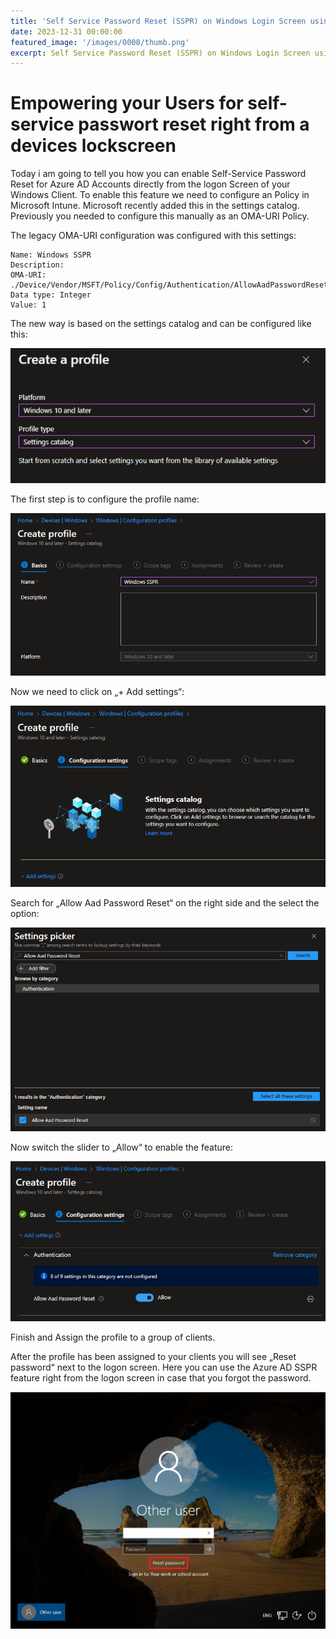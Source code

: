 ```yaml
---
title: 'Self Service Password Reset (SSPR) on Windows Login Screen using Microsoft Intune'
date: 2023-12-31 00:00:00
featured_image: '/images/0008/thumb.png'
excerpt: Self Service Password Reset (SSPR) on Windows Login Screen using Microsoft Intune
---
```


# Empowering your Users for self-service passwort reset right from a devices lockscreen

Today i am going to tell you how you can enable Self-Service Password Reset for Azure AD Accounts directly from the logon Screen of your Windows Client. To enable this feature we need to configure an Policy in Microsoft Intune. Microsoft recently added this in the settings catalog. Previously you needed to configure this manually as an OMA-URI Policy.

The legacy OMA-URI configuration was configured with this settings:

```oma-uri
Name: Windows SSPR
Description:
OMA-URI: ./Device/Vendor/MSFT/Policy/Config/Authentication/AllowAadPasswordReset
Data type: Integer
Value: 1
```

The new way is based on the settings catalog and can be configured like this:

![](/images/0008/1.png)

The first step is to configure the profile name:

![](/images/0008/2.png)

Now we need to click on „+ Add settings“:

![](/images/0008/3.png)

Search for „Allow Aad Password Reset“ on the right side and the select the option:

![](/images/0008/4.png)

Now switch the slider to „Allow“ to enable the feature:

![](/images/0008/5.png)

Finish and Assign the profile to a group of clients.

After the profile has been assigned to your clients you will see „Reset password“ next to the logon screen. Here you can use the Azure AD SSPR feature right from the logon screen in case that you forgot the password.

![](/images/0008/6.png)

